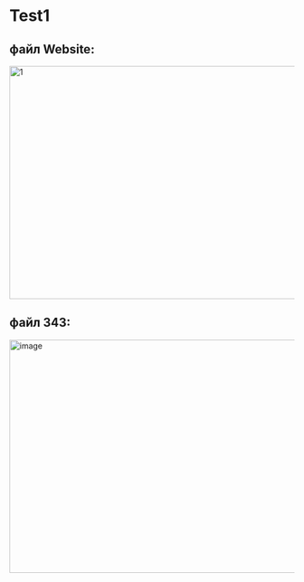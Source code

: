 # Test1
## файл Website:

<img width="624" height="412" alt="1" src="https://github.com/user-attachments/assets/2b8d6a91-18bd-4ab7-8435-e5a80f4fea5a" />

## файл 343:

<img width="624" height="412" alt="image" src="https://github.com/user-attachments/assets/49aa7fc9-2f3e-49d2-92b6-a62e4f061cb1" />
